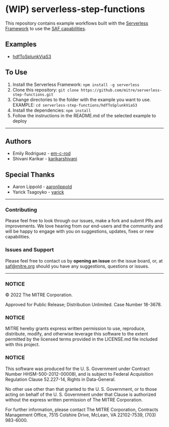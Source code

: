 # (WIP) serverless-step-functions
This repository contains example workflows built with the [Serverless Framework](https://serverless.com/) to use the [SAF capabilities](https://saf.mitre.org/#/).

## Examples
- [hdfToSplunkViaS3](https://github.com/mitre/serverless-step-functions/tree/main/hdfToSplunkViaS3#readme)

## To Use
1. Install the Serverless Framework: `npm install -g serverless`
2. Clone this repository: `git clone https://github.com/mitre/serverless-step-functions.git`
3. Change directories to the folder with the example you want to use. EXAMPLE: `cd serverless-step-functions/hdfToSplunkViaS3`
4. Install the dependencies: `npm install`
5. Follow the instructions in the README.md of the selected example to deploy

---

## Authors
* Emily Rodriguez - [em-c-rod](https://github.com/em-c-rod)
* Shivani Karikar - [karikarshivani](https://github.com/karikarshivani)

## Special Thanks
* Aaron Lippold - [aaronlippold](https://github.com/aaronlippold)
* Yarick Tsagoyko - [yarick](https://github.com/yarick)

---

### Contributing

Please feel free to look through our issues, make a fork and submit PRs and improvements. We love hearing from our end-users and the community and will be happy to engage with you on suggestions, updates, fixes or new capabilities.

### Issues and Support

Please feel free to contact us by **opening an issue** on the issue board, or, at [saf@mitre.org](mailto:saf@mitre.org) should you have any suggestions, questions or issues.

---

### NOTICE

© 2022 The MITRE Corporation.

Approved for Public Release; Distribution Unlimited. Case Number 18-3678.

### NOTICE

MITRE hereby grants express written permission to use, reproduce, distribute, modify, and otherwise leverage this software to the extent permitted by the licensed terms provided in the LICENSE.md file included with this project.

### NOTICE

This software was produced for the U. S. Government under Contract Number HHSM-500-2012-00008I, and is subject to Federal Acquisition Regulation Clause 52.227-14, Rights in Data-General.

No other use other than that granted to the U. S. Government, or to those acting on behalf of the U. S. Government under that Clause is authorized without the express written permission of The MITRE Corporation.

For further information, please contact The MITRE Corporation, Contracts Management Office, 7515 Colshire Drive, McLean, VA 22102-7539, (703) 983-6000.
